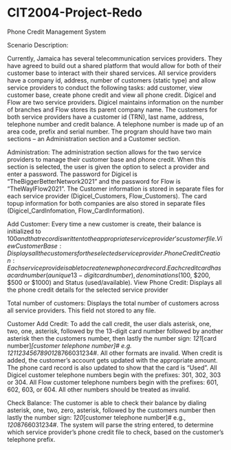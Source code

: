 # CIT2004-Project-Redo
Phone Credit Management System

Scenario Description:

Currently, Jamaica has several telecommunication services providers. They have agreed 
to build out a shared platform that would allow for both of their customer base to 
interact with their shared services. All service providers have a company id, address,
number of customers (static type) and allow service providers to conduct the following 
tasks: add customer, view customer base, create phone credit and view all phone credit.
Digicel and Flow are two service providers. Digicel maintains information on the 
number of branches and Flow stores its parent company name. The customers for both 
service providers have a customer id (TRN), last name, address, telephone number and 
credit balance. A telephone number is made up of an area code, prefix and serial 
number. The program should have two main sections – an Administration section and a 
Customer section.

Administration:
The administration section allows for the two service providers to manage their 
customer base and phone credit. When this section is selected, the user is given the 
option to select a provider and enter a password. The password for Digicel is 
“TheBiggerBetterNetwork2021” and the password for Flow is “TheWayIFlow2021”. The 
Customer information is stored in separate files for each service provider 
(Digicel_Customers, Flow_Customers). The card topup information for both companies 
are also stored in separate files (Digicel_CardInfomation, Flow_CardInformation).

Add Customer: Every time a new customer is create, their balance is initialized to 
$100 and that record is written to the appropriate service provider’s customer file.
View Customer Base: Displays all the customers for the selected service provider.
Phone Credit Creation: Each service provide is able to create new phone card record. 
Each credit card has a card number (a unique 13-digit card number), denominations 
($100, $200, $500 or $1000) and Status (used/available). 
View Phone Credit: Displays all the phone credit details for the selected service 
provider

Total number of customers: Displays the total number of customers across all 
service providers. This field not stored to any file.

Customer
Add Credit: To add the call credit, the user dials asterisk, one, two, one, asterisk, 
followed by the 13-digit card number followed by another asterisk then the customers 
number, then lastly the number sign: *121*[card number]*[customer telephone 
number]# e.g. *121*123456789012*8766031234#. All other formats are invalid. 
When credit is added, the customer’s account gets updated with the appropriate 
amount. The phone card record is also updated to show that the card is “Used”. 
All Digicel customer telephone numbers begin with the prefixes: 301, 302, 303 or 304.
All Flow customer telephone numbers begin with the prefixes: 601, 602, 603, or 604. All 
other numbers should be treated as invalid.

Check Balance: The customer is able to check their balance by dialing asterisk, one, 
two, zero, asterisk, followed by the customers number then lastly the number sign: 
*120*[customer telephone number]# e.g., *120*8766031234#. The system will parse 
the string entered, to determine which service provider’s phone credit file to check,
based on the customer’s telephone prefix.
